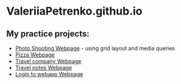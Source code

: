 # ValeriiaPetrenko.github.io
## My practice projects:
* [Photo Shooting Webpage](/practice_01/main.html) - using grid layout and media queries
* [Pizza Webpage](/practice_02/home.html)
* [Travel company Webpage](/practice_03/main.html)
* [Travel notes Webpage](/practice_04/main.html)
* [Login to webapp Webpage](/practice_05/login.html)
